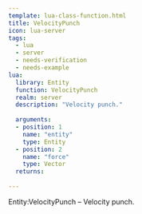 ```yaml
---
template: lua-class-function.html
title: VelocityPunch
icon: lua-server
tags:
  - lua
  - server
  - needs-verification
  - needs-example
lua:
  library: Entity
  function: VelocityPunch
  realm: server
  description: "Velocity punch."
  
  arguments:
  - position: 1
    name: "entity"
    type: Entity
  - position: 2
    name: "force"
    type: Vector
  returns:
    
---
```


<div class="lua__search__keywords">
Entity:VelocityPunch &#x2013; Velocity punch.
</div>
